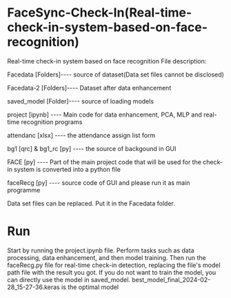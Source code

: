 # FaceSync-Check-In(Real-time-check-in-system-based-on-face-recognition)
Real-time check-in system based on face recognition
File description:

Facedata [Folders]----  source of dataset(Data set files cannot be disclosed)

Facedata-2 [Folders]---- Dataset after data enhancement

saved_model [Folder]----  source of loading models

project [ipynb]  ----  Main code for data enhancement, PCA, MLP and real-time recognition programs

attendanc [xlsx]  ----  the attendance assign list form

bg1 [qrc] & bg1_rc [py]  ----  the source of backgound in GUI

FACE [py]  ----  Part of the main project code that will be used for the check-in system is converted into a python file

faceRecg [py]  ----  source code of GUI and please run it as main programme

Data set files can be replaced. Put it in the Facedata folder.

# Run

Start by running the project.ipynb file. Perform tasks such as data processing, data enhancement, and then model training. Then run the faceRecg.py file for real-time check-in detection, replacing the file's model path file with the result you got. If you do not want to train the model, you can directly use the model in saved_model. best_model_final_2024-02-28_15-27-36.keras is the optimal model
